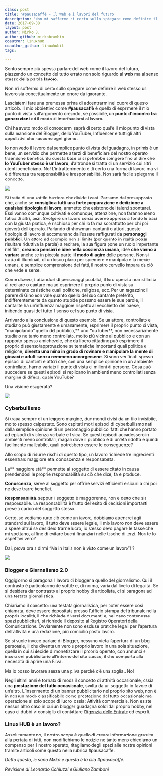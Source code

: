 ```yaml
---
class: post
title: '#pausacaffè - Il Web e i lavori del futuro'
description: "Non mi soffermo di certo sullo spiegare come definire il web stesso un lavoro sia concettualmente un errore da ignorante."
date: 2017-09-08
layout: post
author: Mirko B.
author_github: mirkobrombin
coauthor: linuxhub
coauthor_github: linuxhubit
tags:

---
```

Sento sempre più spesso parlare del web come il lavoro del futuro, piazzando un concetto del tutto errato non solo riguardo  al **web** ma al senso stesso della parola **lavoro**.

Non mi soffermo di certo sullo spiegare come definire il web stesso un lavoro sia concettualmente un errore da ignorante.

Lasciatemi fare una premessa prima di addentrarmi nel cuore di questo articolo. Il mio obbiettivo come **#pausacaffè** è quello di esprimere il mio punto di vista sull’argomento creando, se possibile, un **punto d’incontro tra generazioni** ed il modo di interfacciarsi al lavoro.

Chi ha avuto modo di conoscermi saprà di certo qual’è il mio punto di vista sulla mansione del Blogger, dello YouTuber, Influencer e tutti gli altri appellativi che nascono ogni giorno.

Io non vedo il lavoro dal semplice punto di vista del guadagno, in primis è un bene, un servizio che permette a terzi di beneficiare del nostro operato traendone benefici. Su questa base ci si potrebbe spingere fino al dire che **lo YouTuber stesso è un lavoro**, d’altronde si tratta di un servizio cui altri utenti beneficiano. No! L’intrattenimento è di certo una forma di lavoro ma vi è differenza tra responsabilità e irresponsabilità. Non sarà facile spiegarne il concetto.

![](https://linuxhub.it/wordpress/wp-content/uploads/2017/09/Schermata-del-2017-09-08-22.16.36.png)

Si tratta di una sottile barriera che divide i casi. Partiamo dal presupposto che, anche se **consiglio a tutti una forte preparazione e dedizione a qualsiasi tipologia di lavoro**, ammetto che esistono dei talenti spontanei.  Essi vanno comunque coltivati e comunque, attenzione, non faranno meno fatica di altri, anzi. Svolgere un lavoro senza averne appreso a fondo le basi con la giusta pratica, è rischioso per chi lo fa ma soprattutto per chi poi gioverà dell’operato. Parlando di showman, cantanti o attori, queste tipologie di lavoro si accomunano dall’essere raffigurati da **personaggi pubblici**. Un attore ad esempio non si limita (per quanto in realtà possa risultare riduttiva la parola) a recitare, la sua figura pone un ruolo importante nel film, **creando pensieri e idee nella coscienza umana**, idee **che vanno a variare** anche se in piccola parte, **il modo di agire** delle persone. Non si tratta di Illuminati, di un losco piano per spremere e manipolare la mente umana, è semplice comprensione dei fatti, il nostro cervello impara da ciò che vede e sente.

Come dicevo, trattandosi di personaggi pubblici, il loro operato non si limita al recitare o cantare ma ad esprimere il proprio punto di vista su determinate casistiche quali politiche, religiose, ecc. Per un ragazzino il parere di Gino non vale quanto quello del suo cantante preferito, indifferentemente da quanto stupide possano essere le sue parole, il cantante ha un’influenza maggiore rispetto al vecchietto del paese, inibendo quasi del tutto il senso del suo punto di vista.

Arrivando alla conclusione di questo esempio. Se un attore, controllato e studiato può giustamente e umanamente, esprimere il proprio punto di vista, “manipolando” quello del pubblico,** uno YouTuber**, non necessariamente studiato ne tanto meno controllato, molto più vicino al pubblico e con un rapporto spesso amichevole, che da libero cittadino può esprimere il proprio dissenso/approvazione su tematiche importanti quali politica e religione, **diventa una mina in grado di rovinare e manipolare la mente di giovani e adulti senza nemmeno accorgersene**. Si sono verificati spesso episodi di cantanti e attori che, con una semplice opinione in un ambiente controllato, hanno variato il punto di vista di milioni di persone. Cosa può succedere se questi episodi si replicano in ambienti meno controllati senza margine di difesa, quale YouTube?

Una visione esagerata?

![](https://linuxhub.it/wordpress/wp-content/uploads/2017/09/Schermata-del-2017-09-08-22.14.10.png)

### Cyberbullismo

Si tratta sempre di un leggero margine, due mondi divisi da un filo invisibile, molto spesso calpestato. Sono capitati molti episodi di cyberbullismo nati dalla semplice opinione di un personaggio pubblico, fatti che hanno portato ad episodi di violenza verbale e fisica. Se questi episodi accadessero in ambienti meno controllati, magari dove il pubblico è di un’età ridotta e quindi facilmente malleabile, quali potrebbero essere le conseguenze?

Allo scopo di ridurre rischi di questo tipo, un lavoro richiede tre ingredienti essenziali: maggiore età, conoscenza e responsabilità.

La** maggiore età** permette al soggetto di essere citato in causa prendendosi le proprie responsabilità su ciò che dice, fa e produce.

**Conoscenza**, serve al soggetto per offrire servizi efficienti e sicuri a chi poi ne deve trarre benefici.

**Responsabilità**, seppur il soggetto è maggiorenne, non è detto che sia responsabile. La responsabilità è frutto dell’esito di decisioni importanti prese a carico del soggetto stesso.

Certo, se vediamo tutto ciò come un lavoro, dobbiamo attenerci agli standard sul lavoro, il tutto deve essere legale, il mio lavoro non deve essere a spese altrui se desidero trarne lucro, io stesso devo pagare le tasse che mi spettano, al fine di evitare buchi finanziari nelle tasche di terzi. Non te lo aspettavi vero?

Dai, prova ora a dirmi “Ma in Italia non è visto come un lavoro”! ?

![](https://linuxhub.it/wordpress/wp-content/uploads/2017/09/Schermata-del-2017-09-08-22.13.31.png)

### Blogger e Giornalismo 2.0

Oggigiorno si paragona il lavoro di blogger a quello del giornalismo. Qui il contrasto è particolarmente sottile e, di norma, varia dal livello di legalità. Se si desidera dar contrasto al proprio hobby di articolista, ci si paragona ad una testata giornalistica.

Chiariamo il concetto: una testata giornalistica, per poter essere così chiamata, deve essere depositata presso l’ufficio stampa del tribunale nella propria località, il che richiede diversi documenti e, nel caso contenesse spazi pubblicitari, si richiede il deposito al Registro Operatori della Comunicazione. Ovviamente non sono escluse pratiche legali per l’apertura dell’attività e una redazione, più domicilio posto lavoro.

Se si vuole invece parlare di Blogger, nessuno vieta l’apertura di un blog personale, il che diventa un vero e proprio lavoro in una sola situazione, quella in cui si decide di monetizzare il proprio operato, con annunci e inserzioni pubblicitarie all’interno del sito stesso, il che comporta alla necessità di aprire una P.iva.

Ma io posso lavorare senza una p.iva perchè c’è una soglia.. No!

Negli ultimi anni è tornato di moda il concetto di attività occasionale, ossia una **prestazione del tutto occasionale**, svolta da un soggetto in favore di un’altro. L’inserimento di un banner pubblicitario nel proprio sito web, non è in nessun modo classificabile come prestazione del tutto occasionale ma operazione al solo scopo di lucro, ossia: Attività commerciale. Non esiste nessun altro caso in cui un blogger guadagna soldi dal proprio hobby, nel caso di dubbi vi consiglio di contattare l’[Agenzia delle Entrate](http://www.agenziaentrate.gov.it/wps/portal/entrate/contatta) ed esporli.

### Linux HUB è un lavoro?

Assolutamente no, il nostro scopo è quello di creare informazione gratuita alla portata di tutti, non modifichiamo le notizie ne tanto meno chiediamo un compenso per il nostro operato, ritagliamo degli spazi alle nostre opinioni tramite articoli come questo nella rubrica #pausacaffè.

_Detto questo, io sono Mirko e questa è la mia #pausacaffè._

_Revisione di Leonardo Ochiuzzi e Giuliano Zamboni_